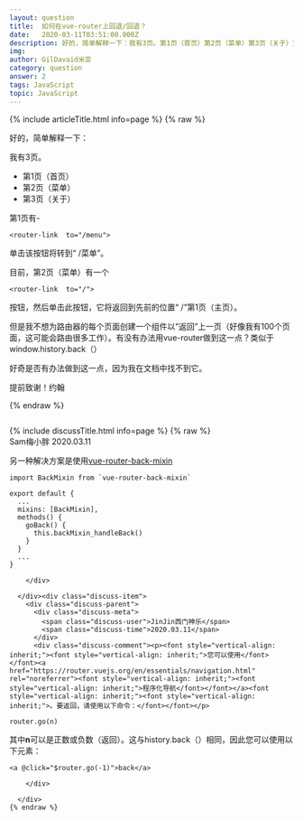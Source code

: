 ```yaml
---
layout: question
title:  如何在vue-router上回退/回退？
date:   2020-03-11T03:51:00.000Z
description: 好的，简单解释一下：我有3页。第1页（首页）第2页（菜单）第3页（关于）第1页有- <router-link  to="/menu...
img: 
author: GilDavaid米亚
category: question
answer: 2
tags: JavaScript
topic: JavaScript
---
```

<div class="article-root">
  <div class="article">
    {% include articleTitle.html info=page %}
    {% raw %}
    <div class="article-content"><p><font style="vertical-align: inherit;"><font style="vertical-align: inherit;">好的，简单解释一下：</font></font></p>

<p><font style="vertical-align: inherit;"><font style="vertical-align: inherit;">我有3页。</font></font></p>

<ul>
<li><font style="vertical-align: inherit;"><font style="vertical-align: inherit;">第1页（首页）</font></font></li>
<li><font style="vertical-align: inherit;"><font style="vertical-align: inherit;">第2页（菜单）</font></font></li>
<li><font style="vertical-align: inherit;"><font style="vertical-align: inherit;">第3页（关于）</font></font></li>
</ul>

<p><font style="vertical-align: inherit;"><font style="vertical-align: inherit;">第1页有- </font></font></p>

<pre><code>&lt;router-link  to="/menu"&gt;
</code></pre>

<p><font style="vertical-align: inherit;"><font style="vertical-align: inherit;">单击该按钮将转到“ /菜单”。</font></font></p>

<p><font style="vertical-align: inherit;"><font style="vertical-align: inherit;">目前，第2页（菜单）有一个 </font></font></p>

<pre><code>&lt;router-link  to="/"&gt;
</code></pre>

<p><font style="vertical-align: inherit;"><font style="vertical-align: inherit;">按钮，然后单击此按钮，它将返回到先前的位置“ /”第1页（主页）。</font></font></p>

<p><font style="vertical-align: inherit;"><font style="vertical-align: inherit;">但是我不想为路由器的每个页面创建一个组件以“返回”上一页（好像我有100个页面，这可能会路由很多工作）。</font><font style="vertical-align: inherit;">有没有办法用vue-router做到这一点？</font><font style="vertical-align: inherit;">类似于window.history.back（）</font></font></p>

<p><font style="vertical-align: inherit;"><font style="vertical-align: inherit;">好奇是否有办法做到这一点，因为我在文档中找不到它。</font></font></p>

<p><font style="vertical-align: inherit;"><font style="vertical-align: inherit;">提前致谢！</font><font style="vertical-align: inherit;">约翰</font></font></p></div>
    {% endraw %}
  </div>
  <p style="height: 0;width:0;overflow: hidden;"> 第626篇《如何在vue-router上回退/回退？》来自Winter(https://github.com/aiyld/aiyld.github.io)的站点</p>
  <div class="discuss-wrapper">
    {% include discussTitle.html info=page %}
    {% raw %}
    <div class="discuss-item">
        <div class="discuss-parent">
          <div class="discuss-meta">
            <span class="discuss-user">Sam梅小胖</span>
            <span class="discuss-time">2020.03.11</span>
          </div>
          <div class="discuss-comment"><p><font style="vertical-align: inherit;"><font style="vertical-align: inherit;">另一种解决方案是使用</font></font><a href="https://www.npmjs.com/package/vue-router-back-mixin" rel="nofollow noreferrer"><font style="vertical-align: inherit;"><font style="vertical-align: inherit;">vue-router-back-mixin</font></font></a></p>

<pre><code>import BackMixin from `vue-router-back-mixin`<font></font>
<font></font>
export default {<font></font>
  ...<font></font>
  mixins: [BackMixin],<font></font>
  methods() {<font></font>
    goBack() {<font></font>
      this.backMixin_handleBack()<font></font>
    }<font></font>
  }<font></font>
  ...<font></font>
}<font></font>
</code></pre></div>
        </div>
        
      </div><div class="discuss-item">
        <div class="discuss-parent">
          <div class="discuss-meta">
            <span class="discuss-user">JinJin西门神乐</span>
            <span class="discuss-time">2020.03.11</span>
          </div>
          <div class="discuss-comment"><p><font style="vertical-align: inherit;"><font style="vertical-align: inherit;">您可以使用</font></font><a href="https://router.vuejs.org/en/essentials/navigation.html" rel="noreferrer"><font style="vertical-align: inherit;"><font style="vertical-align: inherit;">程序化导航</font></font></a><font style="vertical-align: inherit;"><font style="vertical-align: inherit;">。要返回，请使用以下命令：</font></font></p>

<pre><code>router.go(n) 
</code></pre>

<p><font style="vertical-align: inherit;"><font style="vertical-align: inherit;">其中</font></font><strong><font style="vertical-align: inherit;"><font style="vertical-align: inherit;">n</font></font></strong><font style="vertical-align: inherit;"><font style="vertical-align: inherit;">可以是正数或负数（返回）。</font><font style="vertical-align: inherit;">这与history.back（）相同，因此您可以使用以下元素：</font></font></p>

<pre><code>&lt;a @click="$router.go(-1)"&gt;back&lt;/a&gt;
</code></pre></div>
        </div>
        
      </div>
    {% endraw %}
  </div>
<div>
